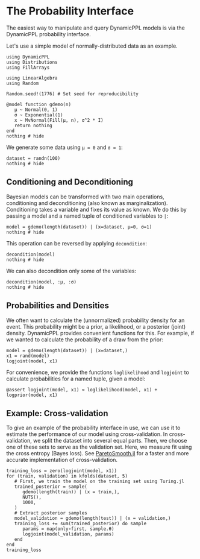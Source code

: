 # The Probability Interface

The easiest way to manipulate and query DynamicPPL models is via the DynamicPPL probability
interface.

Let's use a simple model of normally-distributed data as an example.
```@example probinterface
using DynamicPPL
using Distributions
using FillArrays

using LinearAlgebra
using Random

Random.seed!(1776) # Set seed for reproducibility

@model function gdemo(n)
   μ ~ Normal(0, 1)
   σ ~ Exponential(1)
   x ~ MvNormal(Fill(μ, n), σ^2 * I)
   return nothing
end
nothing # hide
```

We generate some data using `μ = 0` and `σ = 1`:

```@example probinterface
dataset = randn(100)
nothing # hide
```

## Conditioning and Deconditioning

Bayesian models can be transformed with two main operations, conditioning and deconditioning (also known as marginalization).
Conditioning takes a variable and fixes its value as known.
We do this by passing a model and a named tuple of conditioned variables to `|`:
```@example probinterface
model = gdemo(length(dataset)) | (x=dataset, μ=0, σ=1)
nothing # hide
```

This operation can be reversed by applying `decondition`:
```@example probinterface
decondition(model)
nothing # hide
```

We can also decondition only some of the variables:
```@example probinterface
decondition(model, :μ, :σ)
nothing # hide
```

## Probabilities and Densities

We often want to calculate the (unnormalized) probability density for an event.
This probability might be a prior, a likelihood, or a posterior (joint) density.
DynamicPPL provides convenient functions for this.
For example, if we wanted to calculate the probability of a draw from the prior:
```@example probinterface
model = gdemo(length(dataset)) | (x=dataset,)
x1 = rand(model)
logjoint(model, x1)
```

For convenience, we provide the functions `loglikelihood` and `logjoint` to calculate probabilities for a named tuple, given a model:
```@example probinterface
@assert logjoint(model, x1) ≈ loglikelihood(model, x1) + logprior(model, x1)
```

## Example: Cross-validation

To give an example of the probability interface in use, we can use it to estimate the performance of our model using cross-validation.
In cross-validation, we split the dataset into several equal parts.
Then, we choose one of these sets to serve as the validation set.
Here, we measure fit using the cross entropy (Bayes loss).
See [ParetoSmooth.jl](https://github.com/TuringLang/ParetoSmooth.jl) for a faster and more accurate implementation of cross-validation.
``` @example probinterface
training_loss = zero(logjoint(model, x1))
for (train, validation) in kfolds(dataset, 5)
   # First, we train the model on the training set using Turing.jl
   trained_posterior = sample(
      gdemo(length(train)) | (x = train,),
      NUTS(),
      1000,
   )
   # Extract posterior samples
   model_validation = gdemo(length(test)) | (x = validation,)
   training_loss += sum(trained_posterior) do sample
      params = map(only∘first, sample.θ)
      logjoint(model_validation, params)
   end
end
training_loss
```
